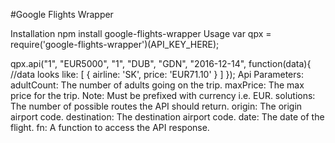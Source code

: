 #Google Flights Wrapper

Installation
npm install google-flights-wrapper
Usage
var qpx = require('google-flights-wrapper')(API_KEY_HERE);

qpx.api("1", "EUR5000", "1", "DUB", "GDN", "2016-12-14", function(data){
  //data looks like: [ { airline: 'SK', price: 'EUR71.10' } ]
});
Api Parameters:
adultCount: The number of adults going on the trip.
maxPrice: The max price for the trip. Note: Must be prefixed with currency i.e. EUR.
solutions: The number of possible routes the API should return.
origin: The origin airport code.
destination: The destination airport code.
date: The date of the flight.
fn: A function to access the API response.
